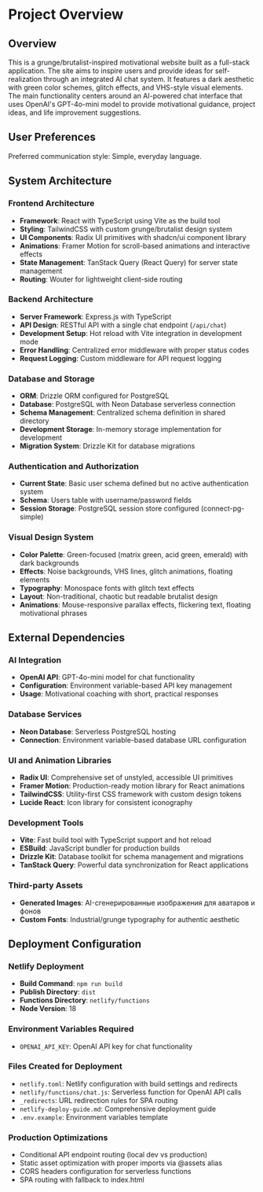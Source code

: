 # Project Overview

## Overview

This is a grunge/brutalist-inspired motivational website built as a full-stack application. The site aims to inspire users and provide ideas for self-realization through an integrated AI chat system. It features a dark aesthetic with green color schemes, glitch effects, and VHS-style visual elements. The main functionality centers around an AI-powered chat interface that uses OpenAI's GPT-4o-mini model to provide motivational guidance, project ideas, and life improvement suggestions.

## User Preferences

Preferred communication style: Simple, everyday language.

## System Architecture

### Frontend Architecture
- **Framework**: React with TypeScript using Vite as the build tool
- **Styling**: TailwindCSS with custom grunge/brutalist design system
- **UI Components**: Radix UI primitives with shadcn/ui component library
- **Animations**: Framer Motion for scroll-based animations and interactive effects
- **State Management**: TanStack Query (React Query) for server state management
- **Routing**: Wouter for lightweight client-side routing

### Backend Architecture
- **Server Framework**: Express.js with TypeScript
- **API Design**: RESTful API with a single chat endpoint (`/api/chat`)
- **Development Setup**: Hot reload with Vite integration in development mode
- **Error Handling**: Centralized error middleware with proper status codes
- **Request Logging**: Custom middleware for API request logging

### Database and Storage
- **ORM**: Drizzle ORM configured for PostgreSQL
- **Database**: PostgreSQL with Neon Database serverless connection
- **Schema Management**: Centralized schema definition in shared directory
- **Development Storage**: In-memory storage implementation for development
- **Migration System**: Drizzle Kit for database migrations

### Authentication and Authorization
- **Current State**: Basic user schema defined but no active authentication system
- **Schema**: Users table with username/password fields
- **Session Storage**: PostgreSQL session store configured (connect-pg-simple)

### Visual Design System
- **Color Palette**: Green-focused (matrix green, acid green, emerald) with dark backgrounds
- **Effects**: Noise backgrounds, VHS lines, glitch animations, floating elements
- **Typography**: Monospace fonts with glitch text effects
- **Layout**: Non-traditional, chaotic but readable brutalist design
- **Animations**: Mouse-responsive parallax effects, flickering text, floating motivational phrases

## External Dependencies

### AI Integration
- **OpenAI API**: GPT-4o-mini model for chat functionality
- **Configuration**: Environment variable-based API key management
- **Usage**: Motivational coaching with short, practical responses

### Database Services
- **Neon Database**: Serverless PostgreSQL hosting
- **Connection**: Environment variable-based database URL configuration

### UI and Animation Libraries
- **Radix UI**: Comprehensive set of unstyled, accessible UI primitives
- **Framer Motion**: Production-ready motion library for React animations
- **TailwindCSS**: Utility-first CSS framework with custom design tokens
- **Lucide React**: Icon library for consistent iconography

### Development Tools
- **Vite**: Fast build tool with TypeScript support and hot reload
- **ESBuild**: JavaScript bundler for production builds
- **Drizzle Kit**: Database toolkit for schema management and migrations
- **TanStack Query**: Powerful data synchronization for React applications

### Third-party Assets
- **Generated Images**: AI-сгенерированные изображения для аватаров и фонов
- **Custom Fonts**: Industrial/grunge typography for authentic aesthetic

## Deployment Configuration

### Netlify Deployment
- **Build Command**: `npm run build`
- **Publish Directory**: `dist`
- **Functions Directory**: `netlify/functions`
- **Node Version**: 18

### Environment Variables Required
- `OPENAI_API_KEY`: OpenAI API key for chat functionality

### Files Created for Deployment
- `netlify.toml`: Netlify configuration with build settings and redirects
- `netlify/functions/chat.js`: Serverless function for OpenAI API calls
- `_redirects`: URL redirection rules for SPA routing
- `netlify-deploy-guide.md`: Comprehensive deployment guide
- `.env.example`: Environment variables template

### Production Optimizations
- Conditional API endpoint routing (local dev vs production)
- Static asset optimization with proper imports via @assets alias
- CORS headers configuration for serverless functions
- SPA routing with fallback to index.html